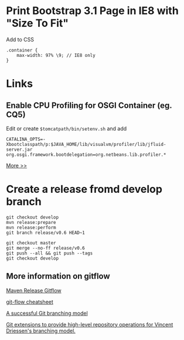 

# Print Bootstrap 3.1 Page in IE8 with "Size To Fit"

Add to CSS

    .container {
        max-width: 97% \9; // IE8 only
    }


# Links

## Enable CPU Profiling for OSGI Container (eg. CQ5)

Edit or create `$tomcatpath/bin/setenv.sh` and add

    CATALINA_OPTS=-Xbootclasspath/p:$JAVA_HOME/lib/visualvm/profiler/lib/jfluid-server.jar org.osgi.framework.bootdelegation=org.netbeans.lib.profiler.*

[More >>](http://blog.knowhowlab.org/2010/03/osgi-tips-osgi-profiling-yourkit.html)

# Create a release fromd develop branch

    git checkout develop
    mvn release:prepare
    mvn release:perform
    git branch release/v0.6 HEAD~1

    git checkout master
    git merge --no-ff release/v0.6
    git push --all && git push --tags
    git checkout develop
    
## More information on gitflow

[Maven Release Gitflow](http://vincent.demeester.fr/2012/07/maven-release-gitflow/)

[git-flow cheatsheet](http://danielkummer.github.io/git-flow-cheatsheet/)

[A successful Git branching model](http://nvie.com/posts/a-successful-git-branching-model/)

[Git extensions to provide high-level repository operations for Vincent Driessen's branching model.](https://github.com/nvie/gitflow)